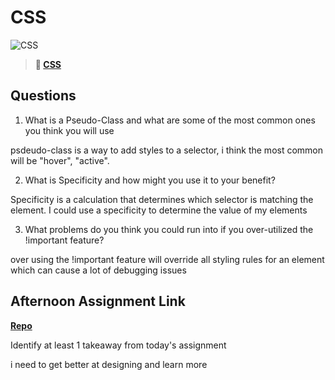 # CSS

![CSS](https://bcw.blob.core.windows.net/public/cssUnit/1411879719053976)

> **📖 [CSS](https://codeworksacademy.com/fs-student-guide/resources/wk1/03-CSS)**

## Questions

1. What is a Pseudo-Class and what are some of the most common ones you think you will use

psdeudo-class is a way to add styles to a selector, i think the most common will be "hover", "active".

2. What is Specificity and how might you use it to your benefit?

Specificity is a calculation that determines which selector is matching the element. I could use a specificity to determine the value of my elements

3. What problems do you think you could run into if you over-utilized the !important feature?

over using the !important feature will override all styling rules for an element which can cause a lot of debugging issues

## Afternoon Assignment Link

**[Repo](https://github.com/Casey1224/coolsite)**

Identify at least 1 takeaway from today's assignment

i need to get better at designing and learn more